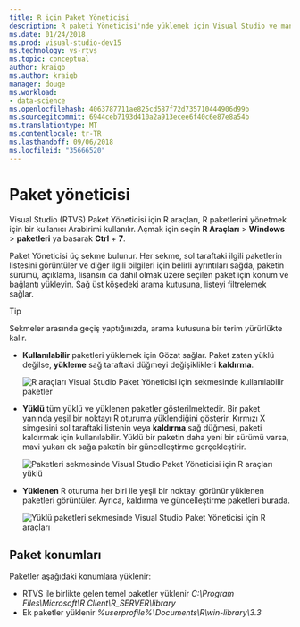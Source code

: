 ```yaml
---
title: R için Paket Yöneticisi
description: R paketi Yöneticisi'nde yüklemek için Visual Studio ve manager R paketleri kullanma
ms.date: 01/24/2018
ms.prod: visual-studio-dev15
ms.technology: vs-rtvs
ms.topic: conceptual
author: kraigb
ms.author: kraigb
manager: douge
ms.workload:
- data-science
ms.openlocfilehash: 4063787711ae825cd587f72d735710444906d99b
ms.sourcegitcommit: 6944ceb7193d410a2a913ecee6f40c6e87e8a54b
ms.translationtype: MT
ms.contentlocale: tr-TR
ms.lasthandoff: 09/06/2018
ms.locfileid: "35666520"
---
```

# <a name="package-manager"></a>Paket yöneticisi

Visual Studio (RTVS) Paket Yöneticisi için R araçları, R paketlerini yönetmek için bir kullanıcı Arabirimi kullanılır. Açmak için seçin **R Araçları** > **Windows** > **paketleri** ya basarak **Ctrl** + **7**.

Paket Yöneticisi üç sekme bulunur. Her sekme, sol taraftaki ilgili paketlerin listesini görüntüler ve diğer ilgili bilgileri için belirli ayrıntıları sağda, paketin sürümü, açıklama, lisansın da dahil olmak üzere seçilen paket için konum ve bağlantı yükleyin. Sağ üst köşedeki arama kutusuna, listeyi filtrelemek sağlar.

> [!Tip]
> Sekmeler arasında geçiş yaptığınızda, arama kutusuna bir terim yürürlükte kalır.

- **Kullanılabilir** paketleri yüklemek için Gözat sağlar. Paket zaten yüklü değilse, **yükleme** sağ taraftaki düğmeyi değişiklikleri **kaldırma**.

    ![R araçları Visual Studio Paket Yöneticisi için sekmesinde kullanılabilir paketler](media/package-manager-available.png)

- **Yüklü** tüm yüklü ve yüklenen paketler gösterilmektedir. Bir paket yanında yeşil bir noktayı R oturuma yüklendiğini gösterir. Kırmızı X simgesini sol taraftaki listenin veya **kaldırma** sağ düğmesi, paketi kaldırmak için kullanılabilir. Yüklü bir paketin daha yeni bir sürümü varsa, mavi yukarı ok sağa paketin bir güncelleştirme gerçekleştirir.

    ![Paketleri sekmesinde Visual Studio Paket Yöneticisi için R araçları yüklü](media/package-manager-installed.png)

- **Yüklenen** R oturuma her biri ile yeşil bir noktayı görünür yüklenen paketleri görüntüler. Ayrıca, kaldırma ve güncelleştirme paketleri burada.

    ![Yüklü paketleri sekmesinde Visual Studio Paket Yöneticisi için R araçları](media/package-manager-loaded.png)

## <a name="package-locations"></a>Paket konumları

Paketler aşağıdaki konumlara yüklenir:

- RTVS ile birlikte gelen temel paketler yüklenir *C:\Program Files\Microsoft\R Client\R_SERVER\library*
- Ek paketler yüklenir *%userprofile%\Documents\R\win-library\3.3*
